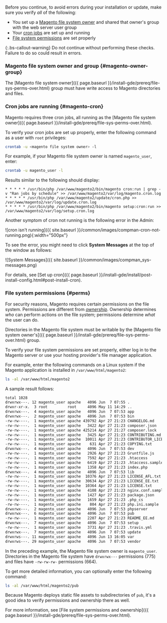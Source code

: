Before you continue, to avoid errors during your installation or update, make sure you verify *all* of the following:

*  You set up a [Magento file system owner](#magento-owner-group) and shared that owner's group with the web server user group
*  Your [cron jobs](#magento-cron) are set up and running
*  [File system permissions](#perms) are set properly

{:.bs-callout-warning}
Do not continue without performing these checks. Failure to do so could result in errors.

### Magento file system owner and group {#magento-owner-group}

The [Magento file system owner]({{ page.baseurl }}/install-gde/prereq/file-sys-perms-over.html) group must have write access to Magento directories and files.

### Cron jobs are running {#magento-cron}

Magento requires three cron jobs, all running as the [Magento file system owner]({{ page.baseurl }}/install-gde/prereq/file-sys-perms-over.html).

To verify your cron jobs are set up properly, enter the following command as a user with `root` privileges:

```bash
crontab -u <magento file system owner> -l
```

For example, if your Magento file system owner is named `magento_user`, enter:

```bash
crontab -u magento_user -l
```

Results similar to the following should display:

```terminal
* * * * * /usr/bin/php /var/www/magento2/bin/magento cron:run | grep -v "Ran jobs by schedule" >> /var/www/magento2/var/log/magento.cron.log
* * * * * /usr/bin/php /var/www/magento2/update/cron.php >> /var/www/magento2/var/log/update.cron.log
* * * * * /usr/bin/php /var/www/magento2/bin/magento setup:cron:run >> /var/www/magento2/var/log/setup.cron.log
```

Another symptom of cron not running is the following error in the Admin:

![cron isn't running]({{ site.baseurl }}/common/images/compman-cron-not-running.png){:width="500px"}

To see the error, you might need to click **System Messages** at the top of the window as follows:

![System Messages]({{ site.baseurl }}/common/images/compman_sys-messages.png)

For details, see [Set up cron]({{ page.baseurl }}/install-gde/install/post-install-config.html#post-install-cron).

### File system permissions {#perms}

For security reasons, Magento requires certain permissions on the file system. Permissions are different from [*ownership*](#magento-owner-group). Ownership determines *who* can perform actions on the file system; permissions determine *what* the user can do.

Directories in the Magento file system must be writable by the [Magento file system owner's]({{ page.baseurl }}/install-gde/prereq/file-sys-perms-over.html) group.

To verify your file system permissions are set properly, either log in to the Magento server or use your hosting provider's file manager application.

For example, enter the following commands on a Linux system if the Magento application is installed in `/var/www/html/magento2`:

```bash
ls -al /var/www/html/magento2
```

A sample result follows:

```xml
total 1028
drwxrwx---. 12 magento_user apache   4096 Jun  7 07:55 .
drwxr-xr-x.  3 root         root     4096 May 11 14:29 ..
drwxrwx---.  4 magento_user apache   4096 Jun  7 07:53 app
drwxrwx---.  2 magento_user apache   4096 Jun  7 07:53 bin
-rw-rw----.  1 magento_user apache 439792 Apr 27 21:23 CHANGELOG.md
-rw-rw----.  1 magento_user apache   3422 Apr 27 21:23 composer.json
-rw-rw----.  1 magento_user apache 425214 Apr 27 21:27 composer.lock
-rw-rw----.  1 magento_user apache   3425 Apr 27 21:23 CONTRIBUTING.md
-rw-rw----.  1 magento_user apache  10011 Apr 27 21:23 CONTRIBUTOR_LICENSE_AGREEMENT.html
-rw-rw----.  1 magento_user apache    631 Apr 27 21:23 COPYING.txt
drwxrwx---.  4 magento_user apache   4096 Jun  7 07:53 dev
-rw-rw----.  1 magento_user apache   2926 Apr 27 21:23 Gruntfile.js
-rw-rw----.  1 magento_user apache   7592 Apr 27 21:23 .htaccess
-rw-rw----.  1 magento_user apache   6419 Apr 27 21:23 .htaccess.sample
-rw-rw----.  1 magento_user apache   1358 Apr 27 21:23 index.php
drwxrwx---.  4 magento_user apache   4096 Jun  7 07:53 lib
-rw-rw----.  1 magento_user apache  10376 Apr 27 21:23 LICENSE_AFL.txt
-rw-rw----.  1 magento_user apache  30634 Apr 27 21:23 LICENSE_EE.txt
-rw-rw----.  1 magento_user apache  10364 Apr 27 21:23 LICENSE.txt
-rw-rw----.  1 magento_user apache   4108 Apr 27 21:23 nginx.conf.sample
-rw-rw----.  1 magento_user apache   1427 Apr 27 21:23 package.json
-rw-rw----.  1 magento_user apache   1659 Apr 27 21:23 .php_cs
-rw-rw----.  1 magento_user apache    804 Apr 27 21:23 php.ini.sample
drwxrwx---.  2 magento_user apache   4096 Jun  7 07:53 phpserver
drwxrwx---.  6 magento_user apache   4096 Jun  7 07:53 pub
-rw-rw----.  1 magento_user apache   2207 Apr 27 21:23 README_EE.md
drwxrwx---.  7 magento_user apache   4096 Jun  7 07:53 setup
-rw-rw----.  1 magento_user apache   3731 Apr 27 21:23 .travis.yml
drwxrwx---.  7 magento_user apache   4096 Jun  7 07:53 update
drwxrws---. 11 magento_user apache   4096 Jun 13 16:05 var
drwxrws---. 29 magento_user apache   4096 Jun  7 07:53 vendor
```

In the preceding example, the Magento file system owner is `magento_user`. Directories in the Magento file system have `drwxrwx---` permissions (775) and files have `-rw-rw-rw-` permissions (664).

To get more detailed information, you can optionally enter the following command:

```bash
ls -al /var/www/html/magento2/pub
```

Because Magento deploys static file assets to subdirectories of `pub`, it's a good idea to verify permissions and ownership there as well.

For more information, see [File system permissions and ownership]({{ page.baseurl }}/install-gde/prereq/file-sys-perms-over.html).
